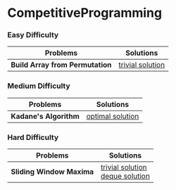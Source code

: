 # CompetitiveProgramming

### Easy Difficulty
| Problems | Solutions |
| --- | --- |
| **Build Array from Permutation** | [trivial solution](https://github.com/robbespo00/CompetitiveProgramming/blob/main/build-array-from-permutation/src/main.rs)  |

### Medium Difficulty
| Problems| Solutions |
| --- | --- |
| **Kadane's Algorithm** | [optimal solution](https://github.com/robbespo00/CompetitiveProgramming/blob/main/kadanes-algorithm/src/solution_optimal.rs) |

### Hard Difficulty
| Problems | Solutions |
| --- | --- |
| **Sliding Window Maxima** | [trivial solution](https://github.com/robbespo00/CompetitiveProgramming/blob/main/sliding-window-maxima/src/solution_trivial.rs) <br> [deque solution](https://github.com/robbespo00/CompetitiveProgramming/blob/main/sliding-window-maxima/src/solution_deque.rs) |

